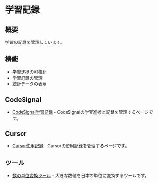 # 学習記録

## 概要

学習の記録を管理しています。

## 機能

- 学習進捗の可視化
- 学習記録の管理
- 統計データの表示

## CodeSignal

- [CodeSignal学習記録](./CodeSignal/index.html) - CodeSignalの学習進捗と記録を管理するページです。

## Cursor

- [Cursor使用記録](./Cursor/index.html) - Cursorの使用記録を管理するページです。

## ツール

- [数の単位変換ツール](./Tool/convert_large_number.html) - 大きな数値を日本の単位に変換するツールです。

